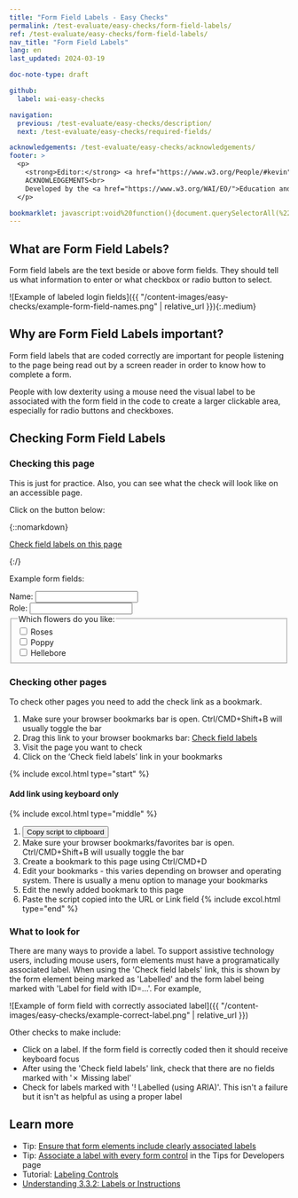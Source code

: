 ```yaml
---
title: "Form Field Labels - Easy Checks"
permalink: /test-evaluate/easy-checks/form-field-labels/
ref: /test-evaluate/easy-checks/form-field-labels/
nav_title: "Form Field Labels"
lang: en
last_updated: 2024-03-19

doc-note-type: draft

github:
  label: wai-easy-checks

navigation:
  previous: /test-evaluate/easy-checks/description/
  next: /test-evaluate/easy-checks/required-fields/

acknowledgements: /test-evaluate/easy-checks/acknowledgements/
footer: >
  <p>
    <strong>Editor:</strong> <a href="https://www.w3.org/People/#kevin">Kevin White</a><br>
    ACKNOWLEDGEMENTS<br>
    Developed by the <a href="https://www.w3.org/WAI/EO/">Education and Outreach Working Group (EOWG)</a>. Updated as part of the <a href="https://www.w3.org/WAI/about/projects/wai-coop/">WAI-CooP project</a>, co-funded by the European Commission.
  </p>

bookmarklet: javascript:void%20function(){document.querySelectorAll(%22%23wai-styles,%23wai-info-box,.wai-label%22).forEach(a=%3E{a.remove()}),document.querySelector(%22body%22).insertAdjacentHTML(%22afterbegin%22,%22%3Cstyle%20id='wai-styles'%3E.wai-label{color:black;font-weight:bold;font-size:small;font-family:Noto%20Sans,Trebuchet%20MS,Helvetica%20Neue,Arial,sans-serif;background-color:%23eed009;margin:0%202px;padding:2px;speak:literal-punctuation}.wai-good{outline:2px%20solid%20%23005a6a}.wai-bad{outline:3px%20dashed%20%23c0272d}label{line-height:200%25}%23wai-info-box{z-index:1000;color:black;font-family:Noto%20Sans,Trebuchet%20MS,Helvetica%20Neue,Arial,sans-serif;border:solid%201px%20%23ddd;background-color:%23fff;box-shadow:0%204px%208px%200%20rgba(0,0,0,0.2),0%206px%2020px%200%20rgba(0,0,0,0.19)}%23wai-info-box%20header{font-weight:700;background-color:%23f2f2f2;color:%23005a6a;padding:8px%2016px}%23wai-info-box%20header%20a{float:right;text-decoration:none}%23wai-info-box%20div{padding:8px%2016px}.wai-more-info{position:fixed;bottom:5em;right:5em}%3C/style%3E%22);for(let%20a%20of%20document.querySelectorAll(%22input,%20textarea,%20select%22))if(!a.getAttribute(%22type%22).match(/hidden|button|submit|reset/)){let%20b=document.querySelector(%22label[for=%27%22+a.getAttribute(%22id%22)+%22%27]%22);if(!!b)a.insertAdjacentHTML(%22beforebegin%22,%22%3Cspan%20class=%27wai-good%27%3E%3Cspan%20class=%27wai-label%27%3E\u2713%20Labelled%3C/span%3E%3C/span%3E%22),a.previousElementSibling.appendChild(a),b.insertAdjacentHTML(%22afterbegin%22,%22%3Cspan%20class=%27wai-label%27%3ELabel%20for%20field%20with%20ID=%27%3Ca%20href=%27%23%22+b.getAttribute(%22for%22)+%22%27%3E%22+b.getAttribute(%22for%22)+%22%3C/a%3E%27%3C/span%3E%22),b.classList.add(%22wai-good%22);else%20if(a.getAttribute(%22aria-labeledby%22)){let%20b=a.getAttribute(%22aria-labeledby%22).split(/%20+/);if(0%3C=b.length){a.getAttribute(%22id%22)||a.setAttribute(%22id%22,b[0]+%22-field%22),a.insertAdjacentHTML(%22beforebegin%22,%22%3Cspan%20class=%27wai-good%27%3E%3Cspan%20class=%27wai-label%27%3E\u2713%20Labelled%3C/span%3E%3C/span%3E%22),a.previousElementSibling.appendChild(a);for(let%20c%20of%20b){let%20b=document.querySelector(%22%23%22+c);b.insertAdjacentHTML(%22afterbegin%22,%22%3Cspan%20class=%27wai-label%27%3ELabel%20for%20ID=%27%3Ca%20href=%27%23%22+a.getAttribute(%22id%22)+%22%27%3E%22+a.getAttribute(%22id%22)+%22%3C/a%3E%27%3C/span%3E%22),b.classList.add(%22wai-good%22)}}}else%20a.getAttribute(%22aria-label%22)%3F(a.insertAdjacentHTML(%22beforebegin%22,%22%3Cspan%20class=%27wai-good%27%3E%3Cspan%20class=%27wai-label%27%3E!%20Labelled%20(using%20ARIA)%3C/span%3E%3C/span%3E%22),a.previousElementSibling.appendChild(a)):%22LABEL%22==a.parentElement.tagName%3F(a.parentElement.classList.add(%22wai-good%22),a.parentElement.insertAdjacentHTML(%22afterbegin%22,%22%3Cspan%20class=%27wai-label%27%3E\u2713%20Labelled%3C/span%3E%22)):(a.getAttribute(%22id%22)%3Fa.insertAdjacentHTML(%22beforebegin%22,%22%3Cspan%20class=%27wai-bad%27%3E%3Cspan%20class=%27wai-label%27%3E\u2717%20Missing%20label%20(No%20matching%20label%20for%20ID=%27%22+a.getAttribute(%22id%22)+%22%27%20found)%3C/span%3E%3C/span%3E%22):a.insertAdjacentHTML(%22beforebegin%22,%22%3Cspan%20class=%27wai-bad%27%3E%3Cspan%20class=%27wai-label%27%3E\u2717%20Missing%20label%3C/span%3E%3C/span%3E%22),a.previousElementSibling.appendChild(a))}for(let%20a%20of%20document.querySelectorAll(%22label%22))a.getAttribute(%22for%22)%26%26!document.querySelector(%22%23%22+a.getAttribute(%22for%22))%26%26(a.insertAdjacentHTML(%22afterbegin%22,%22%3Cspan%20class=%27wai-label%27%3ELabel%20with%20no%20matching%20field%20with%20ID=%27%22+a.getAttribute(%22for%22)+%22%27%3C/span%3E%22),a.classList.add(%22wai-bad%22));document.querySelector(%22body%22).insertAdjacentHTML(%22beforeend%22,%22%3Caside%20id=%27wai-info-box%27%20class=%27wai-more-info%27%3E%3Cheader%3EFind%20out%20more%3Ca%20href=javascript:document.querySelectorAll(%27%23wai-styles,%23wai-info-box,.wai-label%27).forEach(function(el){el.remove()});%20aria-label=dismiss%3EX%3C/a%3E%3C/header%3E%3Cdiv%3E%3Ca%20href=%27https://w3.org/wai/test-evaluate/easy-checks/form-field-labels/%27%3EChecking%20Field%20Labels%3C/a%3E%3C/div%3E%3C/aside%3E%22)}();
---
```


## What are Form Field Labels?

Form field labels are the text beside or above form fields. They should tell us what information to enter or what checkbox or radio button to select. 

![Example of labeled login fields]({{ "/content-images/easy-checks/example-form-field-names.png" | relative_url }}){:.medium}

## Why are Form Field Labels important?

Form field labels that are coded correctly are important for people listening to the page being read out by a screen reader in order to know how to complete a form.

People with low dexterity using a mouse need the visual label to be associated with the form field in the code to create a larger clickable area, especially for radio buttons and checkboxes.

## Checking Form Field Labels

### Checking this page

This is just for practice. Also, you can see what the check will look like on an accessible page.

Click on the button below:

{::nomarkdown}
<p>
  <a class="button active" href="{{ page.bookmarklet }}">Check field labels on this page</a>
</p>
{:/}

Example form fields:

<form>
  <label for="name">Name:</label> <input id="name" type="text"><br>
  <span>Role:</span> <input type="text"><br>
  <fieldset>
    <legend>Which flowers do you like:</legend>
    <input id="rose" type="checkbox" name="flower" value="rose"> <label>Roses</label><br>
    <input id="poppy" type="checkbox" name="flower" value="poppy"> <label for="poppy">Poppy</label><br>
    <label><input type="checkbox" name="flower" value="hellebore"> Hellebore</label><br>
  </fieldset>
  </form>

### Checking other pages
To check other pages you need to add the check link as a bookmark.

1. Make sure your browser bookmarks bar is open. Ctrl/CMD+Shift+B will usually toggle the bar
2. Drag this link to your browser bookmarks bar: <a href="{{ page.bookmarklet }}">Check field labels</a>
3. Visit the page you want to check
4. Click on the ‘Check field labels’ link in your bookmarks

{% include excol.html type="start" %}
#### Add link using keyboard only
{% include excol.html type="middle" %}
1. <button onclick="copyBookmarklet()">Copy script to clipboard</button>
2. Make sure your browser bookmarks/favorites bar is open. Ctrl/CMD+Shift+B will usually toggle the bar
3. Create a bookmark to this page using Ctrl/CMD+D
4. Edit your bookmarks - this varies depending on browser and operating system. There is usually a menu option to manage your bookmarks
5. Edit the newly added bookmark to this page
6. Paste the script copied into the URL or Link field
{% include excol.html type="end" %}

### What to look for

There are many ways to provide a label. To support assistive technology users, including mouse users, form elements must have a programatically associated label. When using the 'Check field labels' link, this is shown by the form element being marked as 'Labelled' and the form label being marked with 'Label for field with ID=...'. For example,

![Example of form field with correctly associated label]({{ "/content-images/easy-checks/example-correct-label.png" | relative_url }})

Other checks to make include:

* Click on a label. If the form field is correctly coded then it should receive keyboard focus
* After using the 'Check field labels' link, check that there are no fields marked with '✗ Missing label'
* Check for labels marked with '! Labelled (using ARIA)'. This isn't a failure but it isn't as helpful as using a proper label

## Learn more

* Tip: [Ensure that form elements include clearly associated labels](https://www.w3.org/WAI/tips/designing/#ensure-that-form-elements-include-clearly-associated-labels)
* Tip: [Associate a label with every form control](https://www.w3.org/WAI/tips/developing/#associate-a-label-with-every-form-control) in the Tips for Developers page
* Tutorial: [Labeling Controls](https://www.w3.org/WAI/tutorials/forms/labels/)
* [Understanding 3.3.2: Labels or Instructions](https://www.w3.org/WAI/WCAG22/Understanding/labels-or-instructions.html)

<script>
  function copyBookmarklet() {
    navigator.clipboard.writeText("{{page.bookmarklet}}").then(
      () => {
        alert("Check copied");        
      },
      () => {
        alert("Unable to copy the check");
      },
    );
  }
</script>
